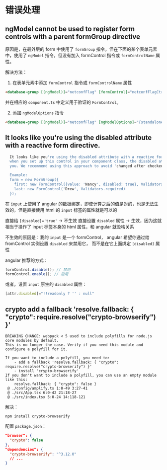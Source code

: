 # 错误处理

## ngModel cannot be used to register form controls with a parent formGroup directive

原因是，在最外层的 form 中使用了 `formGroup` 指令，但在下面的某个表单元素中，使用了 `ngModel` 指令，但没有加入 formControl 指令或 `formControlName` 属性。

解决方法：

1. 在表单元素中添加 `formControl` 指令或 `formControlName` 属性

```html
<database-group [(ngModel)]="netconfFlag" [formControl]="netconfFlagCtrl">
```

并在相应的 `component.ts` 中定义用于验证的 `FormControl`。

2. 添加 `ngModelOptions` 指令

```html
<database-group [(ngModel)]="netconfFlag" [ngModelOptions]="{standalone: true}">
```


## It looks like you're using the disabled attribute with a reactive form directive.

```bash
  It looks like you're using the disabled attribute with a reactive form directive. If you set disabled to true
  when you set up this control in your component class, the disabled attribute will actually be set in the DOM for
  you. We recommend using this approach to avoid 'changed after checked' errors.

  Example:
  form = new FormGroup({
    first: new FormControl({value: 'Nancy', disabled: true}, Validators.required),
    last: new FormControl('Drew', Validators.required)
  });
```

在 `input` 上使用了 angular 的数据绑定，即使计算之后的值是对的，也是无法生效的，但是直接使用 html 的 `input` 标签的属性就是可以的

直接给 `[disabled]='true'` -> 不生效
直接设置 `disabled` 属性 -> 生效，因为这就相当于操作了 input 标签本身的 html 属性，和 angular 就没啥关系

不生效的原因是：我的 `input` 是一个 formControl， angular 希望你通过给 fromControl 实例设置 `disabled` 来禁用它，
而不是在它上面绑定 `[disabled]` 属性

angular 推荐的方式：
```javascript
formControl.disable(); // 禁用
formControl.enable(); // 启用
```

或者，设置 `input` 原生的 `disabled` 属性：
```javascript
[attr.disabled]="!!readonly ? '' : null"
```


## crypto add a fallback 'resolve.fallback: { "crypto": require.resolve("crypto-browserify") }'

```
BREAKING CHANGE: webpack < 5 used to include polyfills for node.js core modules by default.
This is no longer the case. Verify if you need this module and configure a polyfill for it.

If you want to include a polyfill, you need to:
	- add a fallback 'resolve.fallback: { "crypto": require.resolve("crypto-browserify") }'
	- install 'crypto-browserify'
If you don't want to include a polyfill, you can use an empty module like this:
	resolve.fallback: { "crypto": false }
 @ ./config/amplify.ts 1:0-49 3:27-41
 @ ./src/App.tsx 6:0-42 21:18-27
 @ ./src/index.tsx 5:0-24 14:118-121
```

解决：

`npm install crypto-browserify`

配置 `package.json`：

```json
"browser": {
  "crypto": false
},
"dependencies": {
  "crypto-browserify": "^3.12.0"
  // ...
}
```
